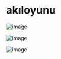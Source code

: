 # akıloyunu

![image](https://user-images.githubusercontent.com/121049907/213955610-f0484695-0bab-4505-a0de-f4f2a01e8ec9.png)

![image](https://user-images.githubusercontent.com/121049907/213955626-16009471-4569-47f0-be4b-b93be4193ae3.png)

![image](https://user-images.githubusercontent.com/121049907/213955645-7d500003-ca9f-47fe-aada-cd25bc4a318a.png)
